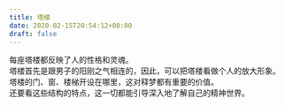 ```yaml
---
title: 塔楼
date: 2020-02-15T20:54:12+08:00
draft: false
---
```


每座塔楼都反映了人的性格和灵魂。<br>
塔楼首先是跟男子的阳刚之气相连的，因此，可以把塔楼看做个人的放大形象。<br>
塔楼的门、窗、楼梯开设在哪里，这对释梦都有重要的价值。<br>
还要看这些结构的特点，这一切都能引导深入地了解自己的精神世界。<br>
